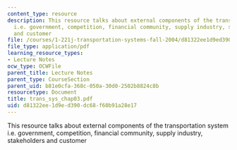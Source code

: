 ```yaml
---
content_type: resource
description: This resource talks about external components of the transportation system
  i.e. government, competition, financial community, supply industry, stakeholders
  and customer
file: /courses/1-221j-transportation-systems-fall-2004/d81322ee1d9ed390dc68f60b91a28e17_trans_sys_chap03.pdf
file_type: application/pdf
learning_resource_types:
- Lecture Notes
ocw_type: OCWFile
parent_title: Lecture Notes
parent_type: CourseSection
parent_uid: b81e0cfa-368c-050a-30d0-2502b8824c8b
resourcetype: Document
title: trans_sys_chap03.pdf
uid: d81322ee-1d9e-d390-dc68-f60b91a28e17
---
```

This resource talks about external components of the transportation system i.e. government, competition, financial community, supply industry, stakeholders and customer

